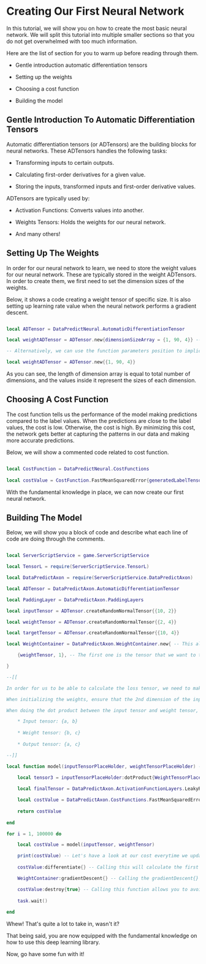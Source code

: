 # Creating Our First Neural Network

In this tutorial, we will show you on how to create the most basic neural network. We will split this tutorial into multiple smaller sections so that you do not get overwhelmed with too much information.

Here are the list of section for you to warm up before reading through them.

* Gentle introduction automatic differentiation tensors
	
* Setting up the weights
	
* Choosing a cost function
	
* Building the model
	
## Gentle Introduction To Automatic Differentiation Tensors

Automatic differentiation tensors (or ADTensors) are the building blocks for neural networks. These ADTensors handles the following tasks:

* Transforming inputs to certain outputs.
	
* Calculating first-order derivatives for a given value.
	
* Storing the inputs, transformed inputs and first-order derivative values.
	
ADTensors are typically used by:

* Activation Functions: Converts values into another.
	
* Weights Tensors: Holds the weights for our neural network.

* And many others!

## Setting Up The Weights

In order for our neural network to learn, we need to store the weight values for our neural network. These are typically stored in the weight ADTensors. In order to create them, we first need to set the dimension sizes of the weights. 

Below, it shows a code creating a weight tensor of specific size. It is also setting up learning rate value when the neural network performs a gradient descent.

```lua

local ADTensor = DataPredictNeural.AutomaticDifferentiationTensor

local weightADTensor = ADTensor.new{dimensionSizeArray = {1, 90, 4}} -- Pay attention to the fact we're using curly brackets and not the normal brackets when inputting out parameters.

-- Alternatively, we can use the function parameters position to implicitly tell what type of value for that particular value.

local weightADTensor = ADTensor.new{{1, 90, 4}}

```

As you can see, the length of dimension array is equal to total number of dimensions, and the values inside it represent the sizes of each dimension.

## Choosing A Cost Function

The cost function tells us the performance of the model making predictions compared to the label values. When the predictions are close to the label values, the cost is low. Otherwise, the cost is high. By minimizing this cost, the network gets better at capturing the patterns in our data and making more accurate predictions.

Below, we will show a commented code related to cost function.

```lua

local CostFunction = DataPredictNeural.CostFunctions
	
local costValue = CostFunction.FastMeanSquaredError{generatedLabelTensor, labelTensor} -- This function is used to calculate the overall cost or error between the output and label tensors.

```

With the fundamental knowledge in place, we can now create our first neural network.

## Building The Model

Below, we will show you a block of code and describe what each line of code are doing through the comments.

```lua

local ServerScriptService = game.ServerScriptService

local TensorL = require(ServerScriptService.TensorL)

local DataPredictAxon = require(ServerScriptService.DataPredictAxon)

local ADTensor = DataPredictAxon.AutomaticDifferentiationTensor

local PaddingLayer = DataPredictAxon.PaddingLayers

local inputTensor = ADTensor.createRandomNormalTensor{{10, 2}}

local weightTensor = ADTensor.createRandomNormalTensor{{2, 4}}

local targetTensor = ADTensor.createRandomNormalTensor{{10, 4}}

local WeightContainer = DataPredictAxon.WeightContainer.new{ -- This allows us to adjust the weights.

	{weightTensor, 1}, -- The first one is the tensor that we want to train, the second is the learning rate for adjusting our tensor value.

}

--[[

In order for us to be able to calculate the loss tensor, we need to make sure the generated label tensor dimensions matches with the original one.

When initializing the weights, ensure that the 2nd dimension of the input tensor matches the 1st dimension of the weight tensor.

When doing the dot product between the input tensor and weight tensor, it will give a new tensor shape.

	* Input tensor: {a, b}
	
	* Weight tensor: {b, c}
	
	* Output tensor: {a, c}

--]]

local function model(inputTensorPlaceHolder, weightTensorPlaceHolder) -- Let's create ourselves a good old model in a form of function.
	
	local tensor3 = inputTensorPlaceHolder:dotProduct{WeightTensorPlaceHolder}

	local finalTensor = DataPredictAxon.ActivationFunctionLayers.LeakyRectifiedLinearUnit{tensor4}

	local costValue = DataPredictAxon.CostFunctions.FastMeanSquaredError{finalTensor, targetTensor}
	
	return costValue
	
end

for i = 1, 100000 do

	local costValue = model(inputTensor, weightTensor)

	print(costValue) -- Let's have a look at our cost everytime we update our neural netowrk.
	
	costValue:differentiate{} -- Calling this will calculate the first derivative tensors for all our operations, including for out weight tensor.

	WeightContainer:gradientDescent{} -- Calling the gradientDescent{} allows you to adjust the weight tensor values.

	costValue:destroy{true} -- Calling this function allows you to avoid wasting the computer's memory.
	
	task.wait()
	
end

```

Whew! That's quite a lot to take in, wasn't it?

That being said, you are now equipped with the fundamental knowledge on how to use this deep learning library.

Now, go have some fun with it!
